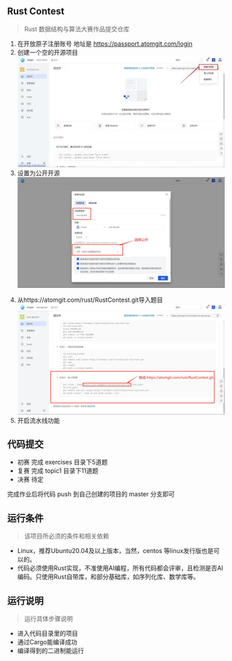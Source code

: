 ## Rust Contest
> Rust 数据结构与算法大赛作品提交仓库 

1. 在开放原子注册账号 地址是 https://passport.atomgit.com/login
2. 创建一个空的开源项目
    ![创建一个空的开源项目](.assets/空项目.jpg)
3. 设置为公开开源
    ![设置为公开开源](.assets/公开开源.jpg)
<!-- 4. 配置流水线密钥变量信息 名称是ID 值为在atomgit的用户名
5. 在个人设置中查找用户名
    ![在个人设置中查找用户名](.assets/用户名.png)
6. 配置密钥说明图
    ![配置密钥说明图](.assets/配置密钥说明.png)
7. 配置成功会这样显示
    ![配置成功会这样显示](.assets/配置ID成功.png) -->
4. 从https://atomgit.com/rust/RustContest.git导入题目
    ![导入题目](.assets/导入题目.jpg)
5. 开启流水线功能


## 代码提交
* 初赛 完成 exercises 目录下5道题
* 复赛 完成 topic1 目录下11道题
* 决赛 待定

完成作业后将代码 push 到自己创建的项目的 master 分支即可

## 运行条件
> 该项目所必须的条件和相关依赖  
* Linux，推荐Ubuntu20.04及以上版本，当然，centos 等linux发行版也是可以的。
* 代码必须使用Rust实现，不准使用AI编程，所有代码都会评审，且检测是否AI编码。只使用Rust自带库，和部分基础库，如序列化库、数学库等。

## 运行说明
> 运行具体步骤说明
* 进入代码目录里的项目
* 通过Cargo能编译成功
* 编译得到的二进制能运行
